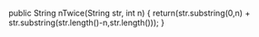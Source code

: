 public String nTwice(String str, int n) {
  return(str.substring(0,n) + str.substring(str.length()-n,str.length()));
}
